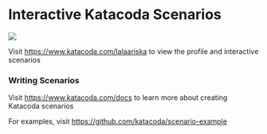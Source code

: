 # Interactive Katacoda Scenarios

[![](http://shields.katacoda.com/katacoda/lalaariska/count.svg)](https://www.katacoda.com/lalaariska "Get your profile on Katacoda.com")

Visit https://www.katacoda.com/lalaariska to view the profile and interactive scenarios

### Writing Scenarios
Visit https://www.katacoda.com/docs to learn more about creating Katacoda scenarios

For examples, visit https://github.com/katacoda/scenario-example
